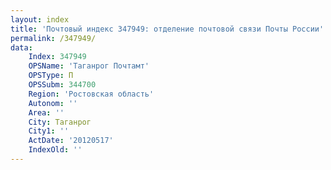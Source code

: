```yaml
---
layout: index
title: 'Почтовый индекс 347949: отделение почтовой связи Почты России'
permalink: /347949/
data:
    Index: 347949
    OPSName: 'Таганрог Почтамт'
    OPSType: П
    OPSSubm: 344700
    Region: 'Ростовская область'
    Autonom: ''
    Area: ''
    City: Таганрог
    City1: ''
    ActDate: '20120517'
    IndexOld: ''
---
```

